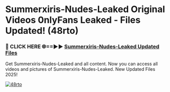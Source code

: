 # Summerxiris-Nudes-Leaked Original Videos 0nlyFans Leaked - Files Updated! (48rto)

<h3>🔴 CLICK HERE 🌐==►► <a href="https://tinyurl.com/4mcuefdz" rel="nofollow">Summerxiris-Nudes-Leaked Updated Files</a></h3>

Get Summerxiris-Nudes-Leaked and all content. Now you can access all videos and pictures of Summerxiris-Nudes-Leaked. New Updated Files 2025!

[![48rto](https://i.imgur.com/StAQSOY.gif)](https://tinyurl.com/4mcuefdz)
